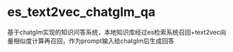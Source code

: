 # es_text2vec_chatglm_qa
基于chatglm实现的知识问答系统，本地知识库经过es检索系统召回+text2vec向量相似度计算再召回，作为prompt输入给chatglm后生成回答
